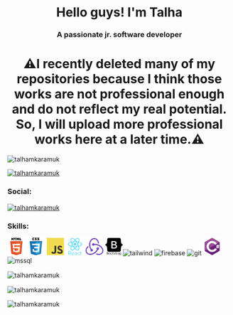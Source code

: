 <h1 align="center">Hello guys! I'm Talha</h1>
<h3 align="center">A passionate jr. software developer</h3>

<h1 align="center">⚠️I recently deleted many of my repositories because I think those works are not professional enough and do not reflect my real potential. So, I will upload more professional works here at a later time.⚠️</h1> 

<p align="left">
<img src="https://komarev.com/ghpvc/?username=talhamkaramuk&label=Profile%20Views&color=ff2ea4&style=plastic" alt="talhamkaramuk"/>
</p>

<p align="left">
<a href="https://github.com/ryo-ma/github-profile-trophy"><img src="https://github-profile-trophy.vercel.app/?username=talhamkaramuk&column=7&theme=radical&margin-w=3&no-bg=true" alt="talhamkaramuk" /></a>
</p>


<h3 align="left">Social:</h3>
<p align="left">
<a href="https://linkedin.com/in/talhamkaramuk" target="blank"><img align="center" src="https://raw.githubusercontent.com/rahuldkjain/github-profile-readme-generator/master/src/images/icons/Social/linked-in-alt.svg" alt="talhamkaramuk" height="30" width="40" /></a>


<h3 align="left">Skills:</h3>
<p align="left"> 
<img src="https://raw.githubusercontent.com/devicons/devicon/master/icons/html5/html5-original-wordmark.svg" alt="html5" width="40" height="40"/>
<img src="https://raw.githubusercontent.com/devicons/devicon/master/icons/css3/css3-original-wordmark.svg" alt="css3" width="40" height="40"/>
<img src="https://raw.githubusercontent.com/devicons/devicon/master/icons/javascript/javascript-original.svg" alt="javascript" width="40" height="40"/>
<img src="https://raw.githubusercontent.com/devicons/devicon/master/icons/react/react-original-wordmark.svg" alt="react" width="40" height="40"/>
<img src="https://raw.githubusercontent.com/devicons/devicon/master/icons/redux/redux-original.svg" alt="redux" width="40" height="40"/>
<img src="https://raw.githubusercontent.com/devicons/devicon/master/icons/bootstrap/bootstrap-plain-wordmark.svg" alt="bootstrap" width="40" height="40"/><img src="https://www.vectorlogo.zone/logos/tailwindcss/tailwindcss-icon.svg" alt="tailwind" width="40" height="40"/>
<img src="https://www.vectorlogo.zone/logos/firebase/firebase-icon.svg" alt="firebase" width="40" height="40"/>
<img src="https://www.vectorlogo.zone/logos/git-scm/git-scm-icon.svg" alt="git" width="40" height="40"/>
<img src="https://raw.githubusercontent.com/devicons/devicon/master/icons/csharp/csharp-original.svg" alt="csharp" width="40" height="40"/>
<img src="https://www.svgrepo.com/show/303229/microsoft-sql-server-logo.svg" alt="mssql" width="40" height="40"/>
</p>

<p align="left">
<img align="center" src="https://github-readme-stats.vercel.app/api/top-langs?username=talhamkaramuk&show_icons=true&theme=radical&locale=en&layout=compact&langs_count=99" alt="talhamkaramuk"/>
</p>
<p align="left">
<img align="center" src="https://github-readme-streak-stats.herokuapp.com/?user=talhamkaramuk&theme=radical" alt="talhamkaramuk"/>
</p>
<p align="left">
<img align="center" src="https://github-readme-stats.vercel.app/api?username=talhamkaramuk&show_icons=true&theme=radical&locale=en" alt="talhamkaramuk"/>
</p>

